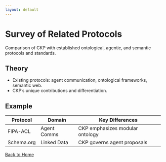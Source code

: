 ```yaml
---
layout: default
---
```

# Survey of Related Protocols

Comparison of CKP with established ontological, agentic, and semantic protocols and standards.

## Theory

- Existing protocols: agent communication, ontological frameworks, semantic web.
- CKP’s unique contributions and differentiation.

## Example

| Protocol            | Domain        | Key Differences                 |
|---------------------|--------------|---------------------------------|
| FIPA-ACL            | Agent Comms  | CKP emphasizes modular ontology |
| Schema.org          | Linked Data  | CKP governs agent proposals     |

[Back to Home](index.md)